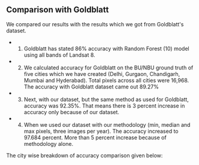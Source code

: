 ## Comparison with Goldblatt
We compared our results with the results which we got from Goldblatt's dataset. 
* 1.	Goldblatt has stated 86% accuracy with Random Forest (10) model using all bands of Landsat 8.
* 2. We calculated accuracy for Goldblatt on the BU/NBU ground truth of five cities which we have created (Delhi, Gurgaon, Chandigarh, Mumbai and Hyderabad). 
Total pixels across all cities were 16,968. The accuracy with Goldblatt dataset came out 89.27%
* 3.	Next, with our dataset, but the same method as used for Goldblatt, accuracy was 92.35%. That means there is 3 percent increase in accuracy only because of our dataset.
* 4.	When we used our dataset with our methodology (min, median and max pixels, three images per year). The accuracy increased to 97.684 percent. 
More than 5 percent increase because of methodology alone.

The city wise breakdown of accuracy comparison given below:  
